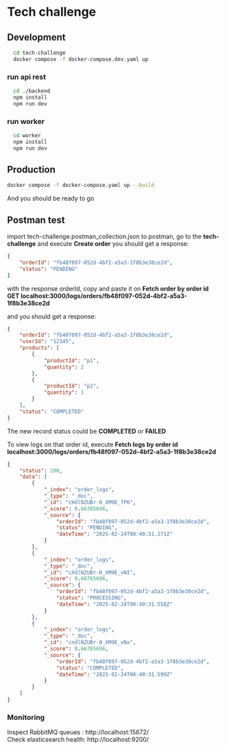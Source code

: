 # Tech challenge


## Development

```bash
  cd tech-challenge
  docker compose -f docker-compose.dev.yaml up
```

### run api rest
```bash
  cd ./backend
  npm install
  npm run dev
```

### run worker
```bash
  cd worker
  npm install
  npm run dev
```

## Production
```bash
docker compose -f docker-compose.yaml up --build
```
And you should be ready to go


## Postman test
import tech-challenge.postman_collection.json to postman, go to the **tech-challenge** and execute **Create order**
you should get a response:
```json
{
    "orderId": "fb48f097-052d-4bf2-a5a3-1f8b3e38ce2d",
    "status": "PENDING"
}
```

with the response orderId, copy and paste it on **Fetch order by order id**
</br>
**GET localhost:3000/logs/orders/fb48f097-052d-4bf2-a5a3-1f8b3e38ce2d**

and you should get a response:
```json
{
    "orderId": "fb48f097-052d-4bf2-a5a3-1f8b3e38ce2d",
    "userId": "12345",
    "products": [
        {
            "productId": "p1",
            "quantity": 2
        },
        {
            "productId": "p2",
            "quantity": 1
        }
    ],
    "status": "COMPLETED"
}
```

The new record status could be **COMPLETED** or **FAILED**

To view logs on that order id, execute **Fetch logs by order id**
</br>
**localhost:3000/logs/orders/fb48f097-052d-4bf2-a5a3-1f8b3e38ce2d**

```json
{
    "status": 200,
    "data": [
        {
            "_index": "order_logs",
            "_type": "_doc",
            "_id": "cHdlNZUBr-0_XM9E_fP6",
            "_score": 0.66765696,
            "_source": {
                "orderId": "fb48f097-052d-4bf2-a5a3-1f8b3e38ce2d",
                "status": "PENDING",
                "dateTime": "2025-02-24T00:40:31.271Z"
            }
        },
        {
            "_index": "order_logs",
            "_type": "_doc",
            "_id": "cXdlNZUBr-0_XM9E_vNI",
            "_score": 0.66765696,
            "_source": {
                "orderId": "fb48f097-052d-4bf2-a5a3-1f8b3e38ce2d",
                "status": "PROCESSING",
                "dateTime": "2025-02-24T00:40:31.558Z"
            }
        },
        {
            "_index": "order_logs",
            "_type": "_doc",
            "_id": "cndlNZUBr-0_XM9E_vNx",
            "_score": 0.66765696,
            "_source": {
                "orderId": "fb48f097-052d-4bf2-a5a3-1f8b3e38ce2d",
                "status": "COMPLETED",
                "dateTime": "2025-02-24T00:40:31.599Z"
            }
        }
    ]
}
```
### Monitoring

Inspect RabbitMQ queues : http://localhost:15672/
</br>
Check elasticsearch health: http://localhost:9200/